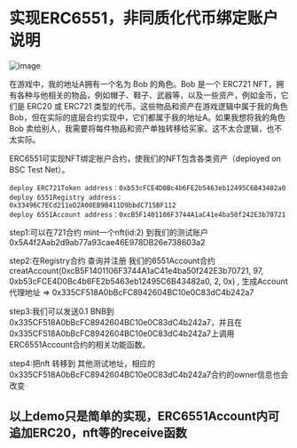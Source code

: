 # 实现ERC6551，非同质化代币绑定账户说明

![image](https://github.com/user-attachments/assets/bd488237-eb12-41f5-87c6-ac11bc714ae5)



在游戏中，我的地址A拥有一个名为 Bob 的角色。Bob 是一个 ERC721 NFT，拥有各种与他相关的物品，例如帽子、鞋子、武器等，以及一些资产，例如金币，它们是 ERC20 或 ERC721 类型的代币。这些物品和资产在游戏逻辑中属于我的角色 Bob，但在实际的底层合约实现中，它们都属于我的地址A。如果我想将我的角色 Bob 卖给别人，我需要将每件物品和资产单独转移给买家。这不太合逻辑，也不太实际。


ERC6551可实现NFT绑定账户合约，使我们的NFT包含各类资产（deployed on BSC Test Net）。

```shell
deploy ERC721Token address：0xb53cFCE4D0Bc4b6FE2b5463eb12495C6B43482a0
deploy 6551Registry address：0x33496C7ECd211eD2A00EB9B411D9bbdC715BF112
deploy 6551Account address：0xcB5F1401106F3744A1aC41e4ba50f242E3b70721
```
step1:可以在721合约 mint一个nft(id:2) 到我们的测试账户 0x5A4f2Aab2d9ab77a93cae46E978DB26e738603a2

step2:在Registry合约 查询并注册 我们的6551Account合约 creatAccount(0xcB5F1401106F3744A1aC41e4ba50f242E3b70721, 97, 0xb53cFCE4D0Bc4b6FE2b5463eb12495C6B43482a0, 2, 0x) , 生成Account代理地址 => 0x335CF518A0bBcFC8942604BC10e0C83dC4b242a7

step3:我们可以发送0.1 BNB到 0x335CF518A0bBcFC8942604BC10e0C83dC4b242a7，并且在0x335CF518A0bBcFC8942604BC10e0C83dC4b242a7上调用ERC6551Account合约的相关功能函数。

step4:把nft 转移到 其他测试地址，相应的0x335CF518A0bBcFC8942604BC10e0C83dC4b242a7合约的owner信息也会改变


## 以上demo只是简单的实现，ERC6551Account内可追加ERC20，nft等的receive函数
